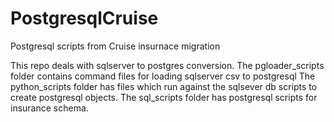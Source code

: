 # PostgresqlCruise
Postgresql scripts from Cruise insurnace migration

This repo deals with sqlserver to postgres conversion.
The pgloader_scripts folder contains command files for loading sqlserver csv to postgresql
The python_scripts folder has files which run against the sqlsever db scripts to create postgresql objects.
The sql_scripts folder has postgresql scripts for insurance schema.
